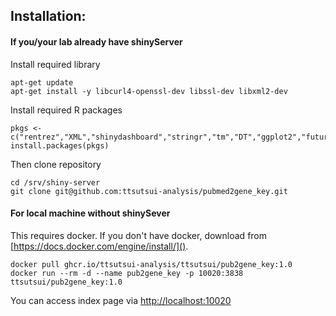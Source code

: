 ## Installation:

#### If you/your lab already have shinyServer
Install required library  

	apt-get update
	apt-get install -y libcurl4-openssl-dev libssl-dev libxml2-dev
	  	
Install required R packages

	pkgs <- c("rentrez","XML","shinydashboard","stringr","tm","DT","ggplot2","future","future.apply","progressr","pbapply","viridis","dplyr")  
	install.packages(pkgs)
	
Then clone repository  

	cd /srv/shiny-server
	git clone git@github.com:ttsutsui-analysis/pubmed2gene_key.git
	
#### For local machine without shinySever
This requires docker. If you don't have docker, download from [https://docs.docker.com/engine/install/]().  

	docker pull ghcr.io/ttsutsui-analysis/ttsutsui/pub2gene_key:1.0
	docker run --rm -d --name pub2gene_key -p 10020:3838 ttsutsui/pub2gene_key:1.0
You can access index page via [http://localhost:10020]()


